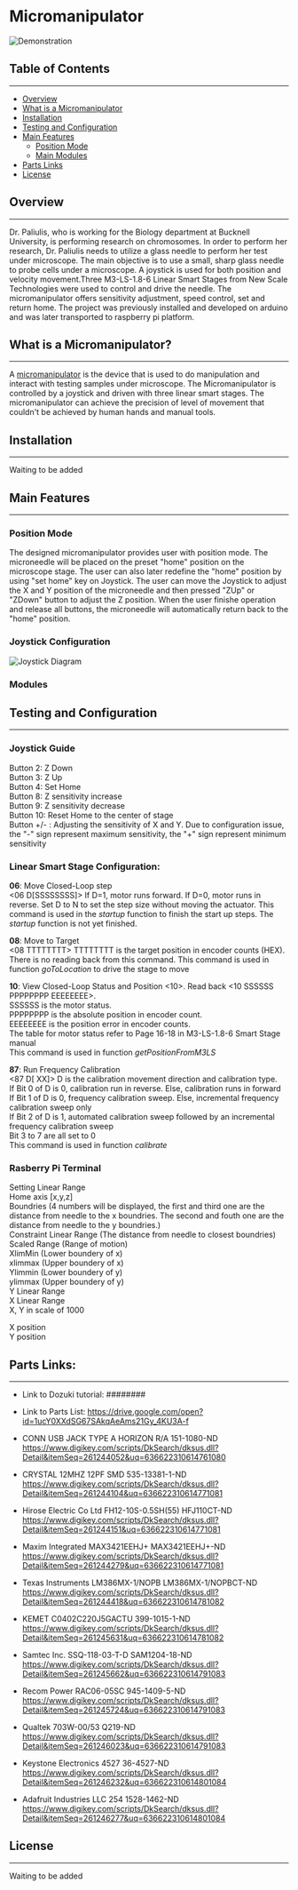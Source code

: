 # Micromanipulator

![Demonstration](https://ws2.sinaimg.cn/large/006tKfTcly1freqzbwdykj31kw16okjm.jpg)

## Table of Contents
--------------------
* [Overview](#Overview)
* [What is a Micromanipulator](#Whatisamicromanipulator)
* [Installation](#Installation)
* [Testing and Configuration](#Configuration)
* [Main Features](#Mainfeatures)
  * [Position Mode](#PositionMode)
  * [Main Modules](#Mainmodules)
* [Parts Links](#Partslink)
* [License](#License)

<a name="Overview"></a>
## Overview
-------------------
Dr. Paliulis, who is working for the Biology department at Bucknell University, is performing research on chromosomes. 
In order to perform her research, Dr. Paliulis needs to utilize a glass needle to perform her test under microscope. The main objective is to use a small, sharp glass needle to probe cells under a microscope. A joystick is used for both position and velocity movement.Three M3-LS-1.8-6 Linear Smart Stages from New Scale Technologies were used to control and drive the needle. The micromanipulator offers sensitivity adjustment, speed control, set and return home. The project was previously installed and developed on arduino and was later
transported to raspberry pi platform. 

<a name="Whatisamicromanipulator"></a>
## What is a Micromanipulator?
---------------------
A [micromanipulator](https://en.wikipedia.org/wiki/Micromanipulator) is the device that is used to do manipulation and interact with testing samples under microscope. The Micromanipulator is controlled by a joystick and driven with three linear smart stages. The micromanipulator can achieve the precision of level of movement that couldn't be achieved by human hands and manual tools. 

<a name="Installation"></a>
## Installation
----------------------
Waiting to be added

<a name="Mainfeatures"></a>
## Main Features
---------------------
<a name="PositionMode"></a>
### Position Mode
The designed micromanipulator provides user with position mode. The microneedle will be placed on the preset "home" position on the microscope stage. The user can also later redefine the "home" position by using "set home" key on Joystick. The user can move the Joystick to adjust the X and Y position of the microneedle and then pressed "ZUp" or "ZDown" button to adjust the Z position. When the user finishe operation and release all buttons, the microneedle will automatically return back to the "home" position.  

### Joystick Configuration ###
![Joystick Diagram](https://ws4.sinaimg.cn/large/006tNc79ly1frjnske1qzj30i20jw0y0.jpg "Joystick Configuration")


<a name="Mainmodules"></a>
### Modules

<a name="Configuration"></a>
## Testing and Configuration
--------------
### Joystick Guide
Button 2: Z Down </br>
Button 3: Z Up </br>
Button 4: Set Home </br>
Button 8: Z sensitivity increase </br>
Button 9: Z sensitivity decrease </br>
Button 10: Reset Home to the center of stage </br>
Button +/- : Adjusting the sensitivity of X and Y. Due to configuration issue, the "-" sign represent maximum sensitivity, the "+" sign
represent minimum sensitivity

### Linear Smart Stage Configuration:
**06**: Move Closed-Loop step </br>
<06 D[SSSSSSSS]> If D=1, motor runs forward. If D=0, motor runs in reverse. Set D to N to set the step size without moving the actuator. 
This command is used in the *startup* function to finish the start up steps. The *startup* function is not yet finished. 

**08**: Move to Target </br>
<08 TTTTTTTT> TTTTTTTT is the target position in encoder counts (HEX). </br> 
There is no reading back from this command. This command is used in function *goToLocation* to drive the stage to move </br>

**10**: View Closed-Loop Status and Position
<10>. Read back <10 SSSSSS PPPPPPPP EEEEEEEE>. </br>
SSSSSS is the motor status. </br>
PPPPPPPP is the absolute position in encoder count. </br>
EEEEEEEE is the position error in encoder counts. </br>
The table for motor status refer to Page 16-18 in M3-LS-1.8-6 Smart Stage manual </br>
This command is used in function *getPositionFromM3LS* </br>

**87**: Run Frequency Calibration </br>
<87 D[ XX]> D is the calibration movement direction and calibration type. </br>
If Bit 0 of D is 0, calibration run in reverse. Else, calibration runs in forward </br>
If Bit 1 of D is 0, frequency calibration sweep. Else, incremental frequency calibration sweep only </br>
If Bit 2 of D is 1, automated calibration sweep followed by an incremental frequency calibration sweep </br>
Bit 3 to 7 are all set to 0 </br>
This command is used in function *calibrate* </br>

### Rasberry Pi Terminal
Setting Linear Range </br>
Home axis [x,y,z] </br>
Boundries (4 numbers will be displayed, the first and third one are the distance from needle to the x boundries. The second and fouth one are the distance from needle to the y boundries.) </br>
Constraint Linear Range (The distance from needle to closest boundries) </br>
Scaled Range (Range of motion) </br>
XlimMin (Lower boundery of x) </br> 
xlimmax (Upper boundery of x)</br>
Ylimmin (Lower boundery of y)</br>
ylimmax (Upper boundery of y)</br>
Y Linear Range </br>
X Linear Range </br>
X, Y in scale of 1000 </br>

X position </br>
Y position </br>

<a name="Partslink"></a>
## Parts Links:
------------------
+ Link to Dozuki tutorial: ########

+ Link to Parts List: 
https://drive.google.com/open?id=1ucY0XXdSG67SAkqAeAms21Gy_4KU3A-f

+ CONN USB JACK TYPE A HORIZON R/A 151-1080-ND
https://www.digikey.com/scripts/DkSearch/dksus.dll?Detail&itemSeq=261244052&uq=636622310614761080

+ CRYSTAL 12MHZ 12PF SMD 535-13381-1-ND
https://www.digikey.com/scripts/DkSearch/dksus.dll?Detail&itemSeq=261244104&uq=636622310614771081

+ Hirose Electric Co Ltd FH12-10S-0.5SH(55) HFJ110CT-ND
https://www.digikey.com/scripts/DkSearch/dksus.dll?Detail&itemSeq=261244151&uq=636622310614771081

+ Maxim Integrated MAX3421EEHJ+ MAX3421EEHJ+-ND
https://www.digikey.com/scripts/DkSearch/dksus.dll?Detail&itemSeq=261244279&uq=636622310614771081

+ Texas Instruments LM386MX-1/NOPB LM386MX-1/NOPBCT-ND
https://www.digikey.com/scripts/DkSearch/dksus.dll?Detail&itemSeq=261244418&uq=636622310614781082

+ KEMET C0402C220J5GACTU 399-1015-1-ND
https://www.digikey.com/scripts/DkSearch/dksus.dll?Detail&itemSeq=261245631&uq=636622310614781082

+ Samtec Inc. SSQ-118-03-T-D SAM1204-18-ND
https://www.digikey.com/scripts/DkSearch/dksus.dll?Detail&itemSeq=261245662&uq=636622310614791083

+ Recom Power RAC06-05SC 945-1409-5-ND
https://www.digikey.com/scripts/DkSearch/dksus.dll?Detail&itemSeq=261245724&uq=636622310614791083

+ Qualtek 703W-00/53 Q219-ND
https://www.digikey.com/scripts/DkSearch/dksus.dll?Detail&itemSeq=261246023&uq=636622310614791083

+ Keystone Electronics 4527 36-4527-ND
https://www.digikey.com/scripts/DkSearch/dksus.dll?Detail&itemSeq=261246232&uq=636622310614801084

+ Adafruit Industries LLC 254 1528-1462-ND
https://www.digikey.com/scripts/DkSearch/dksus.dll?Detail&itemSeq=261246277&uq=636622310614801084


<a name="License"></a>
## License
-------------------
Waiting to be added
